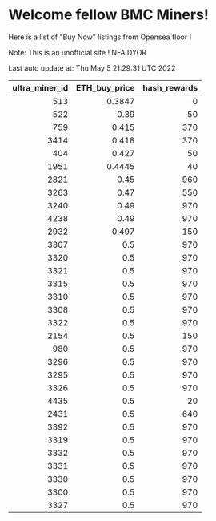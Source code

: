# Welcome fellow BMC Miners!
Here is a list of "Buy Now" listings from Opensea floor !

Note: This is an unofficial site ! NFA DYOR


Last auto update at: Thu May  5 21:29:31 UTC 2022


|   ultra_miner_id |   ETH_buy_price |   hash_rewards |
|-----------------:|----------------:|---------------:|
|              513 |          0.3847 |              0 |
|              522 |          0.39   |             50 |
|              759 |          0.415  |            370 |
|             3414 |          0.418  |            370 |
|              404 |          0.427  |             50 |
|             1951 |          0.4445 |             40 |
|             2821 |          0.45   |            960 |
|             3263 |          0.47   |            550 |
|             3240 |          0.49   |            970 |
|             4238 |          0.49   |            970 |
|             2932 |          0.497  |            150 |
|             3307 |          0.5    |            970 |
|             3320 |          0.5    |            970 |
|             3321 |          0.5    |            970 |
|             3315 |          0.5    |            970 |
|             3310 |          0.5    |            970 |
|             3308 |          0.5    |            970 |
|             3322 |          0.5    |            970 |
|             2154 |          0.5    |            150 |
|              980 |          0.5    |            970 |
|             3296 |          0.5    |            970 |
|             3295 |          0.5    |            970 |
|             3326 |          0.5    |            970 |
|             4435 |          0.5    |             20 |
|             2431 |          0.5    |            640 |
|             3392 |          0.5    |            970 |
|             3319 |          0.5    |            970 |
|             3332 |          0.5    |            970 |
|             3331 |          0.5    |            970 |
|             3330 |          0.5    |            970 |
|             3300 |          0.5    |            970 |
|             3327 |          0.5    |            970 |